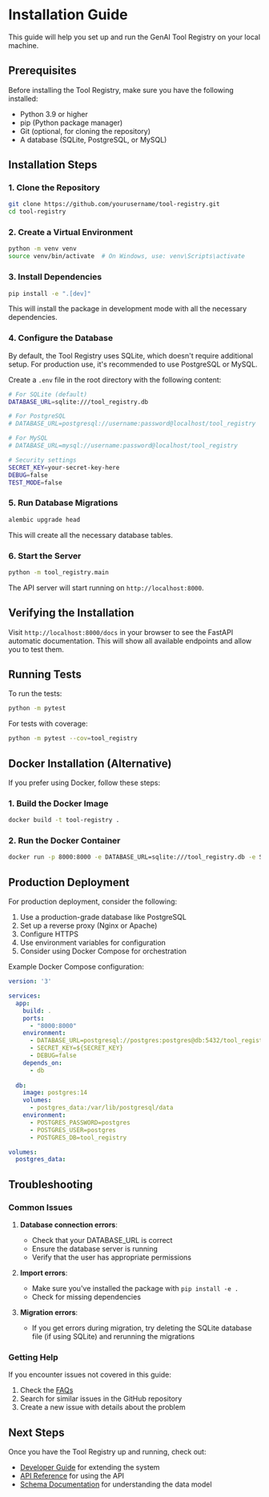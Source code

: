 # Installation Guide

This guide will help you set up and run the GenAI Tool Registry on your local machine.

## Prerequisites

Before installing the Tool Registry, make sure you have the following installed:

- Python 3.9 or higher
- pip (Python package manager)
- Git (optional, for cloning the repository)
- A database (SQLite, PostgreSQL, or MySQL)

## Installation Steps

### 1. Clone the Repository

```bash
git clone https://github.com/yourusername/tool-registry.git
cd tool-registry
```

### 2. Create a Virtual Environment

```bash
python -m venv venv
source venv/bin/activate  # On Windows, use: venv\Scripts\activate
```

### 3. Install Dependencies

```bash
pip install -e ".[dev]"
```

This will install the package in development mode with all the necessary dependencies.

### 4. Configure the Database

By default, the Tool Registry uses SQLite, which doesn't require additional setup. For production use, it's recommended to use PostgreSQL or MySQL.

Create a `.env` file in the root directory with the following content:

```bash
# For SQLite (default)
DATABASE_URL=sqlite:///tool_registry.db

# For PostgreSQL
# DATABASE_URL=postgresql://username:password@localhost/tool_registry

# For MySQL
# DATABASE_URL=mysql://username:password@localhost/tool_registry

# Security settings
SECRET_KEY=your-secret-key-here
DEBUG=false
TEST_MODE=false
```

### 5. Run Database Migrations

```bash
alembic upgrade head
```

This will create all the necessary database tables.

### 6. Start the Server

```bash
python -m tool_registry.main
```

The API server will start running on `http://localhost:8000`.

## Verifying the Installation

Visit `http://localhost:8000/docs` in your browser to see the FastAPI automatic documentation. This will show all available endpoints and allow you to test them.

## Running Tests

To run the tests:

```bash
python -m pytest
```

For tests with coverage:

```bash
python -m pytest --cov=tool_registry
```

## Docker Installation (Alternative)

If you prefer using Docker, follow these steps:

### 1. Build the Docker Image

```bash
docker build -t tool-registry .
```

### 2. Run the Docker Container

```bash
docker run -p 8000:8000 -e DATABASE_URL=sqlite:///tool_registry.db -e SECRET_KEY=your-secret-key tool-registry
```

## Production Deployment

For production deployment, consider the following:

1. Use a production-grade database like PostgreSQL
2. Set up a reverse proxy (Nginx or Apache)
3. Configure HTTPS
4. Use environment variables for configuration
5. Consider using Docker Compose for orchestration

Example Docker Compose configuration:

```yaml
version: '3'

services:
  app:
    build: .
    ports:
      - "8000:8000"
    environment:
      - DATABASE_URL=postgresql://postgres:postgres@db:5432/tool_registry
      - SECRET_KEY=${SECRET_KEY}
      - DEBUG=false
    depends_on:
      - db
    
  db:
    image: postgres:14
    volumes:
      - postgres_data:/var/lib/postgresql/data
    environment:
      - POSTGRES_PASSWORD=postgres
      - POSTGRES_USER=postgres
      - POSTGRES_DB=tool_registry

volumes:
  postgres_data:
```

## Troubleshooting

### Common Issues

1. **Database connection errors**: 
   - Check that your DATABASE_URL is correct
   - Ensure the database server is running
   - Verify that the user has appropriate permissions

2. **Import errors**: 
   - Make sure you've installed the package with `pip install -e .`
   - Check for missing dependencies

3. **Migration errors**:
   - If you get errors during migration, try deleting the SQLite database file (if using SQLite) and rerunning the migrations

### Getting Help

If you encounter issues not covered in this guide:

1. Check the [FAQs](faq.md)
2. Search for similar issues in the GitHub repository
3. Create a new issue with details about the problem

## Next Steps

Once you have the Tool Registry up and running, check out:

- [Developer Guide](developer_guide.md) for extending the system
- [API Reference](api_reference.md) for using the API
- [Schema Documentation](schema.md) for understanding the data model 